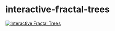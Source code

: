 # interactive-fractal-trees
[![Interactive Fractal Trees](https://img.youtube.com/vi/rBgn-UJpqMU/0.jpg)](https://www.youtube.com/watch?v=rBgn-UJpqMU)
